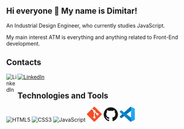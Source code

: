 ## Hi everyone 👋 My name is Dimitar!

An Industrial Design Engineer, who currently studies JavaScript.

My main interest ATM is everything and anything related to Front-End development.

## Contacts

[<img width="30" align="left" alt="LinkedIn" src="https://github.com/dheereshagrwal/colored-icons/blob/master/public/logos/linkedin/linkedin.svg"/>](https://www.linkedin.com/in/dimitar-georgiev-dmt/)
[<img width="30" alt="LinkedIn" src="https://github.com/dheereshagrwal/colored-icons/blob/master/public/logos/gmail/gmail.svg"/>](mailto:dmtfvn@gmail.com)

## Technologies and Tools

<div>
	<img width="40" alt="HTML5" src="https://github.com/dheereshagrwal/colored-icons/blob/master/public/logos/html/html.svg"/>
	<img width="40" alt="CSS3" src="https://github.com/dheereshagrwal/colored-icons/blob/master/public/logos/css/css.svg"/>
	<img width="40" alt="JavaScript" src="https://github.com/dheereshagrwal/colored-icons/blob/master/public/logos/js/js.svg"/>
	<img width="40" alt="Git" src="https://github.com/devicons/devicon/blob/master/icons/git/git-original.svg"/>
	<img width="40" alt="GitHub" src="https://github.com/devicons/devicon/blob/master/icons/github/github-original.svg"/>
	<img width="40" alt="Visual Studio Code" src="https://github.com/devicons/devicon/blob/master/icons/vscode/vscode-original.svg"/>
</div>
